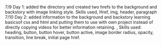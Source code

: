7/9 Day 1: added the directory and created two hrefs to the background and backstory with image linking style. Skills used, Href, img, header, paragraph
7/10 Day 2: added information to the background and backstory learning basicsof css and html and putting them to use with own project instead of directly copying videos for better information retaining. , Skills used: heading, button, button hover, button active, image border radius, opacity, transition,  line break, initial page href. 
